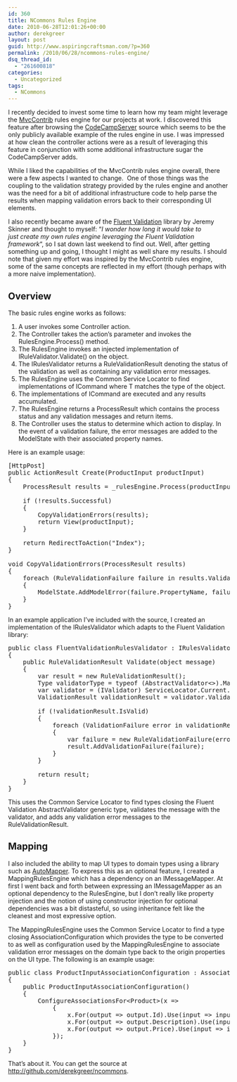 ```yaml
---
id: 360
title: NCommons Rules Engine
date: 2010-06-28T12:01:26+00:00
author: derekgreer
layout: post
guid: http://www.aspiringcraftsman.com/?p=360
permalink: /2010/06/28/ncommons-rules-engine/
dsq_thread_id:
  - "261600818"
categories:
  - Uncategorized
tags:
  - NCommons
---
```

I recently decided to invest some time to learn how my team might leverage the <a href="http://mvccontrib.codeplex.com/" target="_blank">MvcContrib</a> <noindex></noindex> rules engine for our projects at work. I discovered this feature after browsing the <a href="http://codecampserver.codeplex.com/" target="_blank">CodeCampServer</a> source which seems to be the only publicly available example of the rules engine in use. I was impressed at how clean the controller actions were as a result of leveraging this feature in conjunction with some additional infrastructure sugar the CodeCampServer adds.

While I liked the capabilities of the MvcContrib rules engine overall, there were a few aspects I wanted to change.  One of those things was the coupling to the validation strategy provided by the rules engine and another was the need for a bit of additional infrastructure code to help parse the results when mapping validation errors back to their corresponding UI elements.

I also recently became aware of the <a href="http://fluentvalidation.codeplex.com/" target="_blank">Fluent Validation</a> library by Jeremy Skinner and thought to myself: &#8220;_I wonder how long it would take to just create my own rules engine leveraging the Fluent Validation framework_&#8220;, so I sat down last weekend to find out. Well, after getting something up and going, I thought I might as well share my results. I should note that given my effort was inspired by the MvcContrib rules engine, some of the same concepts are reflected in my effort (though perhaps with a more naive implementation).

## Overview

The basic rules engine works as follows:

  1. A user invokes some Controller action.
  2. The Controller takes the action&#8217;s parameter and invokes the RulesEngine.Process() method.
  3. The RulesEngine invokes an injected implementation of IRuleValidator.Validate() on the object.
  4. The IRulesValidator returns a RuleValidationResult denoting the status of the validation as well as containing any validation error messages.
  5. The RulesEngine uses the Common Service Locator to find implementations of ICommand<T> where T matches the type of the object.
  6. The implementations of ICommand<T> are executed and any results accumulated.
  7. The RulesEngine returns a ProcessResult which contains the process status and any validation messages and return items.
  8. The Controller uses the status to determine which action to display. In the event of a validation failure, the error messages are added to the ModelState with their associated property names.

Here is an example usage:

<pre class="brush:csharp">[HttpPost]
public ActionResult Create(ProductInput productInput)
{
    ProcessResult results = _rulesEngine.Process(productInput);

    if (!results.Successful)
    {
        CopyValidationErrors(results);
        return View(productInput);
    }

    return RedirectToAction("Index");
}

void CopyValidationErrors(ProcessResult results)
{
    foreach (RuleValidationFailure failure in results.ValidationFailures)
    {
        ModelState.AddModelError(failure.PropertyName, failure.Message);
    }
}
</pre>

In an example application I&#8217;ve included with the source, I created an implementation of the IRulesValidator which adapts to the Fluent Validation library:

<pre class="brush:csharp">public class FluentValidationRulesValidator : IRulesValidator
{
    public RuleValidationResult Validate(object message)
    {
        var result = new RuleValidationResult();
        Type validatorType = typeof (AbstractValidator&lt;&gt;).MakeGenericType(message.GetType());
        var validator = (IValidator) ServiceLocator.Current.GetInstance(validatorType);
        ValidationResult validationResult = validator.Validate(message);

        if (!validationResult.IsValid)
        {
            foreach (ValidationFailure error in validationResult.Errors)
            {
                var failure = new RuleValidationFailure(error.ErrorMessage, error.PropertyName);
                result.AddValidationFailure(failure);
            }
        }

        return result;
    }
}
</pre>

This uses the Common Service Locator to find types closing the Fluent Validation AbstractValidator generic type, validates the message with the validator, and adds any validation error messages to the RuleValidationResult.

## Mapping

I also included the ability to map UI types to domain types using a library such as <a href="http://automapper.codeplex.com/" target="_blank">AutoMapper</a>. To express this as an optional feature, I created a MappingRulesEngine which has a dependency on an IMessageMapper. At first I went back and forth between expressing an IMessageMapper as an optional dependency to the RulesEngine, but I don&#8217;t really like property injection and the notion of using constructor injection for optional dependencies was a bit distasteful, so using inheritance felt like the cleanest and most expressive option.

The MappingRulesEngine uses the Common Service Locator to find a type closing AssociationConfiguration<T> which provides the type to be converted to as well as configuration used by the MappingRulesEngine to associate validation error messages on the domain type back to the origin properties on the UI type. The following is an example usage:

<pre class="brush:csharp">public class ProductInputAssociationConfiguration : AssociationConfiguration&lt;ProductInput&gt;
{
    public ProductInputAssociationConfiguration()
    {
        ConfigureAssociationsFor&lt;Product&gt;(x =&gt;
            {
                x.For(output =&gt; output.Id).Use(input =&gt; input.Id);
                x.For(output =&gt; output.Description).Use(input =&gt; input.Description);
                x.For(output =&gt; output.Price).Use(input =&gt; input.Price);
            });
    }
}
</pre>

That&#8217;s about it. You can get the source at <a href="http://github.com/derekgreer/ncommons" target="_blank">http://github.com/derekgreer/ncommons</a>.